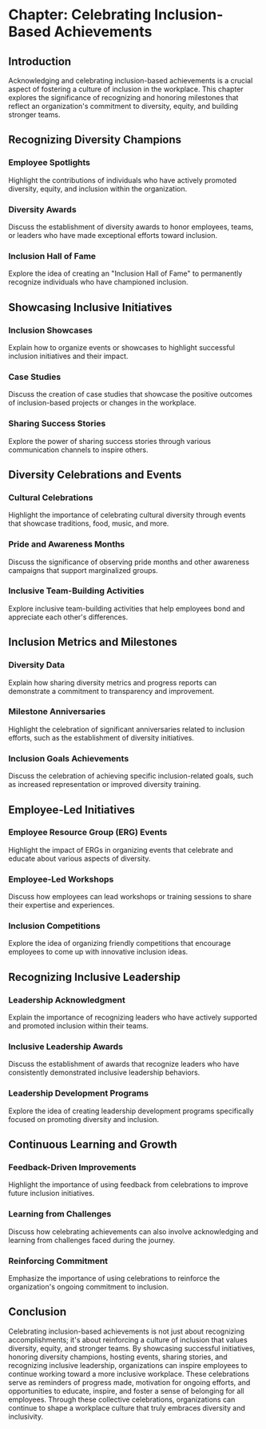 Chapter: Celebrating Inclusion-Based Achievements
=================================================

Introduction
------------

Acknowledging and celebrating inclusion-based achievements is a crucial aspect of fostering a culture of inclusion in the workplace. This chapter explores the significance of recognizing and honoring milestones that reflect an organization's commitment to diversity, equity, and building stronger teams.

Recognizing Diversity Champions
-------------------------------

### Employee Spotlights

Highlight the contributions of individuals who have actively promoted diversity, equity, and inclusion within the organization.

### Diversity Awards

Discuss the establishment of diversity awards to honor employees, teams, or leaders who have made exceptional efforts toward inclusion.

### Inclusion Hall of Fame

Explore the idea of creating an "Inclusion Hall of Fame" to permanently recognize individuals who have championed inclusion.

Showcasing Inclusive Initiatives
--------------------------------

### Inclusion Showcases

Explain how to organize events or showcases to highlight successful inclusion initiatives and their impact.

### Case Studies

Discuss the creation of case studies that showcase the positive outcomes of inclusion-based projects or changes in the workplace.

### Sharing Success Stories

Explore the power of sharing success stories through various communication channels to inspire others.

Diversity Celebrations and Events
---------------------------------

### Cultural Celebrations

Highlight the importance of celebrating cultural diversity through events that showcase traditions, food, music, and more.

### Pride and Awareness Months

Discuss the significance of observing pride months and other awareness campaigns that support marginalized groups.

### Inclusive Team-Building Activities

Explore inclusive team-building activities that help employees bond and appreciate each other's differences.

Inclusion Metrics and Milestones
--------------------------------

### Diversity Data

Explain how sharing diversity metrics and progress reports can demonstrate a commitment to transparency and improvement.

### Milestone Anniversaries

Highlight the celebration of significant anniversaries related to inclusion efforts, such as the establishment of diversity initiatives.

### Inclusion Goals Achievements

Discuss the celebration of achieving specific inclusion-related goals, such as increased representation or improved diversity training.

Employee-Led Initiatives
------------------------

### Employee Resource Group (ERG) Events

Highlight the impact of ERGs in organizing events that celebrate and educate about various aspects of diversity.

### Employee-Led Workshops

Discuss how employees can lead workshops or training sessions to share their expertise and experiences.

### Inclusion Competitions

Explore the idea of organizing friendly competitions that encourage employees to come up with innovative inclusion ideas.

Recognizing Inclusive Leadership
--------------------------------

### Leadership Acknowledgment

Explain the importance of recognizing leaders who have actively supported and promoted inclusion within their teams.

### Inclusive Leadership Awards

Discuss the establishment of awards that recognize leaders who have consistently demonstrated inclusive leadership behaviors.

### Leadership Development Programs

Explore the idea of creating leadership development programs specifically focused on promoting diversity and inclusion.

Continuous Learning and Growth
------------------------------

### Feedback-Driven Improvements

Highlight the importance of using feedback from celebrations to improve future inclusion initiatives.

### Learning from Challenges

Discuss how celebrating achievements can also involve acknowledging and learning from challenges faced during the journey.

### Reinforcing Commitment

Emphasize the importance of using celebrations to reinforce the organization's ongoing commitment to inclusion.

Conclusion
----------

Celebrating inclusion-based achievements is not just about recognizing accomplishments; it's about reinforcing a culture of inclusion that values diversity, equity, and stronger teams. By showcasing successful initiatives, honoring diversity champions, hosting events, sharing stories, and recognizing inclusive leadership, organizations can inspire employees to continue working toward a more inclusive workplace. These celebrations serve as reminders of progress made, motivation for ongoing efforts, and opportunities to educate, inspire, and foster a sense of belonging for all employees. Through these collective celebrations, organizations can continue to shape a workplace culture that truly embraces diversity and inclusivity.
